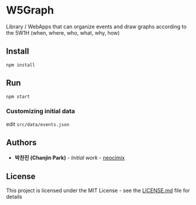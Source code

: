 # W5Graph

Library / WebApps that can organize events and draw graphs according to the 5W1H (when, where, who, what, why, how)


## Install

```
npm install
```

## Run

```
npm start
```

### Customizing initial data

edit `src/data/events.json`


## Authors

* **박찬진 (Chanjin Park)** - *Initial work* - [neocjmix](https://github.com/neocjmix)

## License

This project is licensed under the MIT License - see the [LICENSE.md](LICENSE.md) file for details
